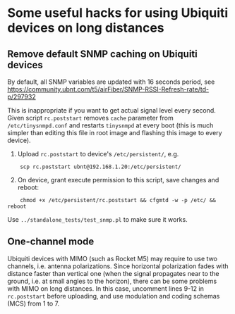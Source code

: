 # Some useful hacks for using Ubiquiti devices on long distances

## Remove default SNMP caching on Ubiquiti devices

By default, all SNMP variables are updated with 16 seconds period, see
https://community.ubnt.com/t5/airFiber/SNMP-RSSI-Refresh-rate/td-p/297932

This is inappropriate if you want to get actual signal level every second.
Given script `rc.poststart` removes `cache` parameter from `/etc/tinysnmpd.conf`
and restarts `tinysnmpd` at every boot (this is much simpler than editing this
file in root image and flashing this image to every device).

1. Upload `rc.poststart` to device's `/etc/persistent/`, e.g.
```
    scp rc.poststart ubnt@192.168.1.20:/etc/persistent/
```
2. On device, grant execute permission to this script, save changes and reboot:
```
    chmod +x /etc/persistent/rc.poststart && cfgmtd -w -p /etc/ && reboot
```

Use `../standalone_tests/test_snmp.pl` to make sure it works.

## One-channel mode

Ubiquiti devices with MIMO (such as Rocket M5) may require to use two channels,
i.e. antenna polarizations. Since horizontal polarization fades with distance
faster than vertical one (when the signal propagates near to the ground, i.e.
at small angles to the horizon), there can be some problems with MIMO on
long distances. In this case, uncomment lines 9-12 in `rc.poststart` before
uploading, and use modulation and coding schemas (MCS) from 1 to 7.
